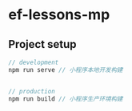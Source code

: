 # ef-lessons-mp

## Project setup

```javascript
// development
npm run serve // 小程序本地开发构建


// production
npm run build // 小程序生产环境构建

```
